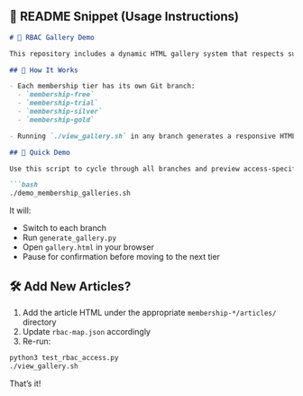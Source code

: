 ## 📘 README Snippet (Usage Instructions)

````markdown
# 🧪 RBAC Gallery Demo

This repository includes a dynamic HTML gallery system that respects subscription access levels (Free, Trial, Silver, Gold).

## 📂 How It Works

- Each membership tier has its own Git branch:
  - `membership-free`
  - `membership-trial`
  - `membership-silver`
  - `membership-gold`

- Running `./view_gallery.sh` in any branch generates a responsive HTML gallery based on the access level.

## 🚀 Quick Demo

Use this script to cycle through all branches and preview access-specific galleries:

```bash
./demo_membership_galleries.sh
````

It will:

* Switch to each branch
* Run `generate_gallery.py`
* Open `gallery.html` in your browser
* Pause for confirmation before moving to the next tier

## 🛠 Add New Articles?

1. Add the article HTML under the appropriate `membership-*/articles/` directory
2. Update `rbac-map.json` accordingly
3. Re-run:

```bash
python3 test_rbac_access.py
./view_gallery.sh
```

That’s it!
